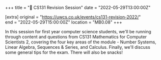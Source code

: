 +++
title = "🧠 CS131 Revision Session"
date = "2022-05-29T13:00:00Z"

[extra]
original = "https://uwcs.co.uk/events/cs131-revision-2022/"    
end = "2022-05-29T15:00:00Z"
location = "MB0.08"
+++

In this session for first year computer science students, we'll be running through content and questions from CS131 Mathematics for Computer Scientists 2, covering the four key areas of the module - Number Systems, Linear Algebra, Sequences & Series, and Calculus. Finally, we'll discuss some general tips for the exam. There will also be snacks\!


